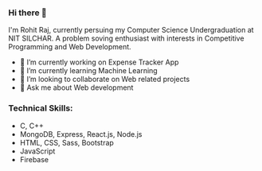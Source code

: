 ### Hi there 👋

I'm Rohit Raj, currently persuing my Computer Science Undergraduation at NIT SILCHAR. A problem soving enthusiast with interests in Competitive Programming and Web Development.

- 🔭 I’m currently working on Expense Tracker App
- 🌱 I’m currently learning Machine Learning
- 👯 I’m looking to collaborate on Web related projects
- 💬 Ask me about Web development

### Technical Skills:

- C, C++
- MongoDB, Express, React.js, Node.js
- HTML, CSS, Sass, Bootstrap
- JavaScript
- Firebase
